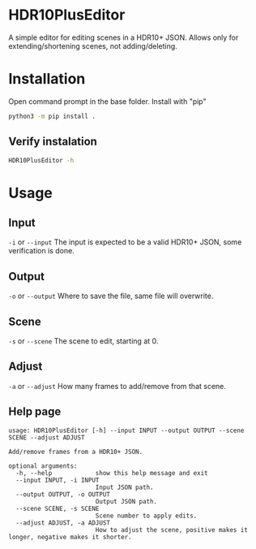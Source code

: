 # HDR10PlusEditor
A simple editor for editing scenes in a HDR10+ JSON.
Allows only for extending/shortening scenes, not adding/deleting.

# Installation
Open command prompt in the base folder.
Install with "pip"
```bash
python3 -m pip install .
```
## Verify instalation
```bash
HDR10PlusEditor -h
```

# Usage
## Input
`-i` or `--input`
The input is expected to be a valid HDR10+ JSON, some verification is done.
## Output
`-o` or `--output`
Where to save the file, same file will overwrite.
## Scene
`-s` or `--scene`
The scene to edit, starting at 0.
## Adjust
`-a` or `--adjust`
How many frames to add/remove from that scene.
## Help page
```
usage: HDR10PlusEditor [-h] --input INPUT --output OUTPUT --scene SCENE --adjust ADJUST

Add/remove frames from a HDR10+ JSON.

optional arguments:
  -h, --help            show this help message and exit
  --input INPUT, -i INPUT
                        Input JSON path.
  --output OUTPUT, -o OUTPUT
                        Output JSON path.
  --scene SCENE, -s SCENE
                        Scene number to apply edits.
  --adjust ADJUST, -a ADJUST
                        How to adjust the scene, positive makes it longer, negative makes it shorter.
```